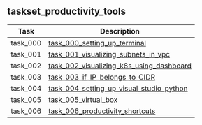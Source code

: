 ## taskset_productivity_tools

| Task | Description |
| --- | --- |
| task_000 | [task_000_setting_up_terminal](task_000_setting_up_terminal) |
| task_001 | [task_001_visualizing_subnets_in_vpc](task_001_visualizing_subnets_in_vpc) |
| task_002 | [task_002_visualizing_k8s_using_dashboard](task_002_visualizing_k8s_using_dashboard) |
| task_003 | [task_003_if_IP_belongs_to_CIDR](task_003_if_IP_belongs_to_CIDR) |
| task_004 | [task_004_setting_up_visual_studio_python](task_004_setting_up_visual_studio_python) |
| task_005 | [task_005_virtual_box](task_005_virtual_box) |
| task_006 | [task_006_productivity_shortcuts](task_006_productivity_shortcuts) |

